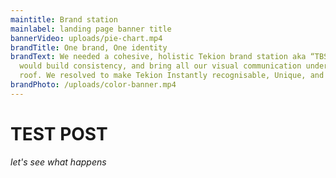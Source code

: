 ```yaml
---
maintitle: Brand station
mainlabel: l﻿anding page banner title
bannerVideo: uploads/pie-chart.mp4
brandTitle: One brand, One identity
brandText: We needed a cohesive, holistic Tekion brand station aka “TBS” that
  would build consistency, and bring all our visual communication under one
  roof. We resolved to make Tekion Instantly recognisable, Unique, and Scalable.
brandPhoto: /uploads/color-banner.mp4
---
```


# TEST POST

_let's see what happens_

